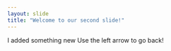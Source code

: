```yaml
---
layout: slide
title: "Welcome to our second slide!"
---
```

I added something new
Use the left arrow to go back!
